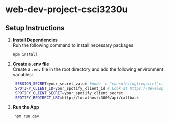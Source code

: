 # web-dev-project-csci3230u
## Setup Instructions

1. **Install Dependencies**  
   Run the following command to install necessary packages:
   ```bash
   npm install
2. **Create a .env file**  
  Create a ```.env``` file in the root directory and add the following environment variables:
   ```bash
    SESSION_SECRET=your_secret_value #node -e "console.log(require('crypto').randomBytes(64).toString('hex'));"
    SPOTIFY_CLIENT_ID=your_spotify_client_id # Look at https://developer.spotify.com/documentation/web-api 
    SPOTIFY_CLIENT_SECRET=your_spotify_client_secret
    SPOTIFY_REDIRECT_URI=http://localhost:3000/api/callback

3. **Run the App**
```bash
    npm run dev
